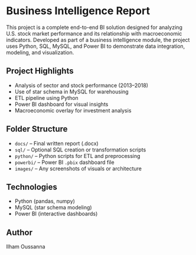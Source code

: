 # Business Intelligence Report

This project is a complete end-to-end BI solution designed for analyzing U.S. stock market performance and its relationship with macroeconomic indicators. Developed as part of a business intelligence module, the project uses Python, SQL, MySQL, and Power BI to demonstrate data integration, modeling, and visualization.

## Project Highlights
- Analysis of sector and stock performance (2013–2018)
- Use of star schema in MySQL for warehousing
- ETL pipeline using Python
- Power BI dashboard for visual insights
- Macroeconomic overlay for investment analysis

## Folder Structure
- `docs/` – Final written report (.docx)
- `sql/` – Optional SQL creation or transformation scripts
- `python/` – Python scripts for ETL and preprocessing
- `powerbi/` – Power BI `.pbix` dashboard file
- `images/` – Any screenshots of visuals or architecture

## Technologies
- Python (pandas, numpy)
- MySQL (star schema modeling)
- Power BI (interactive dashboards)

## Author
Ilham Oussanna

